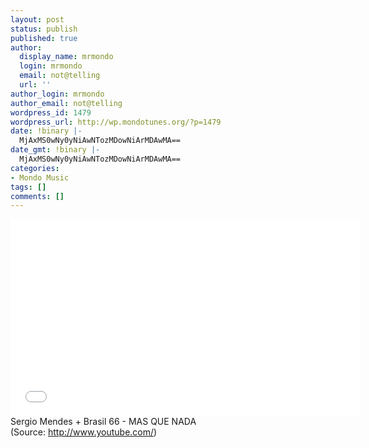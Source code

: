 ```yaml
---
layout: post
status: publish
published: true
author:
  display_name: mrmondo
  login: mrmondo
  email: not@telling
  url: ''
author_login: mrmondo
author_email: not@telling
wordpress_id: 1479
wordpress_url: http://wp.mondotunes.org/?p=1479
date: !binary |-
  MjAxMS0wNy0yNiAwNTozMDowNiArMDAwMA==
date_gmt: !binary |-
  MjAxMS0wNy0yNiAwNTozMDowNiArMDAwMA==
categories:
- Mondo Music
tags: []
comments: []
---
```

<iframe width="560" height="315" src="//www.youtube.com/embed/9U1v01SGtGE" frameborder="0"> </iframe>
Sergio Mendes + Brasil 66 - MAS QUE NADA
<div class="attribution">(<span>Source:</span> <a href="http://www.youtube.com/">http://www.youtube.com/</a>)</div>
